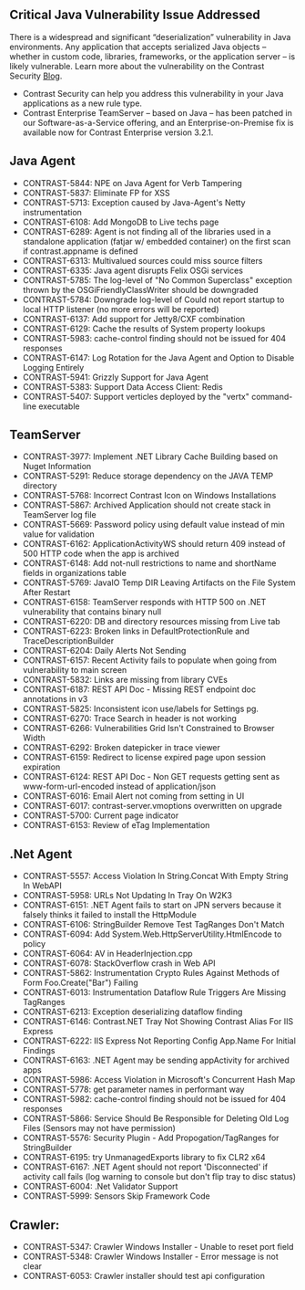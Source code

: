 <!--
title: "Contrast 3.2.1 - Patch Release November 11, 2015"
description: "Contrast 3.2.1 - October 26, 2015"
-->

## Critical Java Vulnerability Issue Addressed
There is a widespread and significant “deserialization” vulnerability in Java environments. Any application that accepts serialized Java objects – whether in custom code, libraries, frameworks, or the application server – is likely vulnerable. Learn more about the vulnerability on the Contrast Security [Blog](http://www.contrastsecurity.com/security-influencers/java-serialization-vulnerability-threatens-millions-of-applications).

* Contrast Security can help you address this vulnerability in your Java applications as a new rule type.
* Contrast Enterprise TeamServer – based on Java – has been patched in our Software-as-a-Service offering, and an Enterprise-on-Premise fix is available now for Contrast Enterprise version 3.2.1. 


## Java Agent
* CONTRAST-5844: NPE on Java Agent for Verb Tampering
* CONTRAST-5837: Eliminate FP for XSS
* CONTRAST-5713: Exception caused by Java-Agent's Netty instrumentation
* CONTRAST-6108: Add MongoDB to Live techs page
* CONTRAST-6289: Agent is not finding all of the libraries used in a standalone application (fatjar w/ embedded container) on the first scan if contrast.appname is defined
* CONTRAST-6313: Multivalued sources could miss source filters
* CONTRAST-6335: Java agent disrupts Felix OSGi services
* CONTRAST-5785: The log-level of "No Common Superclass" exception thrown by the OSGiFriendlyClassWriter should be downgraded
* CONTRAST-5784: Downgrade log-level of Could not report startup to local HTTP listener (no more errors will be reported)
* CONTRAST-6137: Add support for Jetty8/CXF combination
* CONTRAST-6129: Cache the results of System property lookups
* CONTRAST-5983: cache-control finding should not be issued for 404 responses
* CONTRAST-6147: Log Rotation for the Java Agent and Option to Disable Logging Entirely
* CONTRAST-5941: Grizzly Support for Java Agent
* CONTRAST-5383: Support Data Access Client: Redis
* CONTRAST-5407: Support verticles deployed by the "vertx" command-line executable

## TeamServer
* CONTRAST-3977: Implement .NET Library Cache Building based on Nuget Information
* CONTRAST-5291: Reduce storage dependency on the JAVA TEMP directory
* CONTRAST-5768: Incorrect Contrast Icon on Windows Installations
* CONTRAST-5867: Archived Application should not create stack in TeamServer log file
* CONTRAST-5669: Password policy using default value instead of min value for validation
* CONTRAST-6162: ApplicationActivityWS should return 409 instead of 500 HTTP code when the app is archived
* CONTRAST-6148: Add not-null restrictions to name and shortName fields in organizations table
* CONTRAST-5769: JavaIO Temp DIR Leaving Artifacts on the File System After Restart
* CONTRAST-6158: TeamServer responds with HTTP 500 on .NET vulnerability that contains binary null
* CONTRAST-6220: DB and directory resources missing from Live tab
* CONTRAST-6223: Broken links in DefaultProtectionRule and TraceDescriptionBuilder
* CONTRAST-6204: Daily Alerts Not Sending
* CONTRAST-6157: Recent Activity fails to populate when going from vulnerability to main screen
* CONTRAST-5832: Links are missing from library CVEs
* CONTRAST-6187: REST API Doc - Missing REST endpoint doc annotations in v3
* CONTRAST-5825: Inconsistent icon use/labels for Settings pg.
* CONTRAST-6270: Trace Search in header is not working
* CONTRAST-6266: Vulnerabilities Grid Isn't Constrained to Browser Width
* CONTRAST-6292: Broken datepicker in trace viewer
* CONTRAST-6159: Redirect to license expired page upon session expiration
* CONTRAST-6124: REST API Doc - Non GET requests getting sent as www-form-url-encoded instead of application/json
* CONTRAST-6016: Email Alert not coming from setting in UI
* CONTRAST-6017: contrast-server.vmoptions overwritten on upgrade
* CONTRAST-5700: Current page indicator
* CONTRAST-6153: Review of eTag Implementation

## .Net Agent
* CONTRAST-5557: Access Violation In String.Concat With Empty String In WebAPI
* CONTRAST-5958: URLs Not Updating In Tray On W2K3
* CONTRAST-6151: .NET Agent fails to start on JPN servers because it falsely thinks it failed to install the HttpModule
* CONTRAST-6106: StringBuilder Remove Test TagRanges Don't Match
* CONTRAST-6094: Add System.Web.HttpServerUtility.HtmlEncode to policy
* CONTRAST-6064: AV in HeaderInjection.cpp
* CONTRAST-6078: StackOverflow crash in Web API
* CONTRAST-5862: Instrumentation Crypto Rules Against Methods of Form Foo.Create("Bar") Failing
* CONTRAST-6013: Instrumentation Dataflow Rule Triggers Are Missing TagRanges
* CONTRAST-6213: Exception deserializing dataflow finding
* CONTRAST-6146: Contrast.NET Tray Not Showing Contrast Alias For IIS Express
* CONTRAST-6222: IIS Express Not Reporting Config App.Name For Initial Findings
* CONTRAST-6163: .NET Agent may be sending appActivity for archived apps
* CONTRAST-5986: Access Violation in Microsoft's Concurrent Hash Map
* CONTRAST-5778: get parameter names in performant way
* CONTRAST-5982: cache-control finding should not be issued for 404 responses
* CONTRAST-5866: Service Should Be Responsible for Deleting Old Log Files (Sensors may not have permission)
* CONTRAST-5576: Security Plugin - Add Propogation/TagRanges for StringBuilder
* CONTRAST-6195: try UnmanagedExports library to fix CLR2 x64
* CONTRAST-6167: .NET Agent should not report 'Disconnected' if activity call fails (log warning to console but don't flip tray to disc status)
* CONTRAST-6004: .Net Validator Support
* CONTRAST-5999: Sensors Skip Framework Code


## Crawler:
* CONTRAST-5347: Crawler Windows Installer - Unable to reset port field
* CONTRAST-5348: Crawler Windows Installer - Error message is not clear
* CONTRAST-6053: Crawler installer should test api configuration

